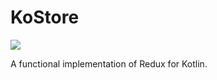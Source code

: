 # KoStore
[![](https://jitpack.io/v/lamartio/kostore.svg)](https://jitpack.io/#lamartio/kostore)

A functional implementation of Redux for Kotlin.